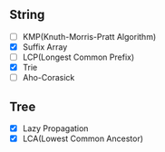 
## String
  - [ ] KMP(Knuth-Morris-Pratt Algorithm)
  - [x] Suffix Array<br>
  - [ ] LCP(Longest Common Prefix)<br>
  - [x] Trie<br>
  - [ ] Aho-Corasick<br>
  
## Tree
  - [x] Lazy Propagation<br>
  - [x] LCA(Lowest Common Ancestor)<br>
